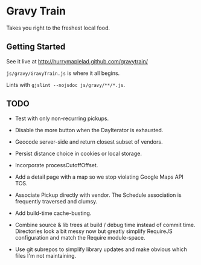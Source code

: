# Gravy Train
Takes you right to the freshest local food.

## Getting Started

See it live at <http://hurrymaplelad.github.com/gravytrain/>

`js/gravy/GravyTrain.js` is where it all begins.

Lints with `gjslint --nojsdoc js/gravy/**/*.js`.

## TODO

- Test with only non-recurring pickups.

- Disable the more button when the DayIterator is exhausted.

- Geocode server-side and return closest subset of vendors.

- Persist distance choice in cookies or local storage.

- Incorporate processCutoffOffset.

- Add a detail page with a map so we stop violating Google Maps API TOS.

- Associate Pickup directly with vendor.  The Schedule association is frequently traversed and clumsy.

- Add build-time cache-busting.

- Combine source & lib trees at build / debug time instead of commit time.  
  Directories look a bit messy now but greatly simplify RequireJS configuration and match the Require module-space.

- Use git subrepos to simplify library updates and make obvious which files I'm not maintaining.

